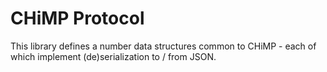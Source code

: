 # CHiMP Protocol

This library defines a number data structures common to CHiMP - each of which implement (de)serialization to / from JSON. 
